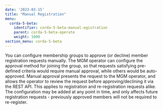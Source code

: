 ```yaml
---
date: '2023-03-15'
title: "Manual Registration"
menu:
  corda-5-beta:
    identifier: corda-5-beta-manual-egistration
    parent: corda-5-beta-operate
    weight: 1000
section_menu: corda-5-beta
---
```


You can configure membership groups to approve (or decline) member registration requests manually. The MGM operator can configure the approval method for joining the group, so that requests satisfying pre-defined criteria would require manual approval, while others would be auto-approved. Manual approval presents the request to the MGM operator, and allows the operator to review the request before approving/declining it via the REST API. This applies to registration and re-registration requests alike. The configuration may be added at any point in time, and only affects future registration requests - previously approved members will not be required to re-register.